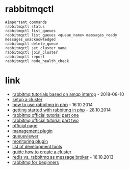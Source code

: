 # rabbitmqctl

```
#important commands
rabbitmqctl status
rabbitmqctl list_queues
rabbitmqctl list_queues <queue_name> messages_ready messages_unacknowledged
rabbitmqctl delete_queue
rabbitmqctl set_cluster_name
rabbitmqctl join_cluster
rabbitmqctl report
rabbitmqctl node_health_check
```

# link

* [rabbitmq tutorials based on amqp interop](https://blog.forma-pro.com/rabbitmq-tutorials-based-on-amqp-interop-cf325d3b4912) - 2018-08-10
* [setup a cluster](https://thoughtsimproved.wordpress.com/2015/01/03/tech-recipe-setup-a-rabbitmq-cluster-on-ubuntu/)
* [how to use rabbitmq in php](https://www.sitepoint.com/use-rabbitmq-php/) - 16.10.2014
* [getting started with rabbitmq in php](https://www.binpress.com/tutorial/getting-started-with-rabbitmq-in-php/164) - 28.10.2014
* [rabbitmq official tutorial part one](https://www.rabbitmq.com/tutorials/tutorial-one-php.html)
* [rabbitmq official tutorial part two](https://www.rabbitmq.com/tutorials/tutorial-two-php.html)
* [official page](https://www.rabbitmq.com/)
* [management plugin](https://www.rabbitmq.com/management.html)
* [queueviewer](https://www.queueviewer.com/)
* [monitoring plugin](https://www.rabbitmq.com/monitoring.html)
* [list of development tools](https://www.rabbitmq.com/devtools.html)
* [guide how to create a cluster](https://www.rabbitmq.com/clustering.html)
* [redis vs. rabbitmq as message broker](https://www.minvolai.com/rabbitmq-vs-redis-as-message-brokers/) - 16.10.2013
* [rabbitmq for beginners](https://www.cloudamqp.com/blog/2015-05-18-part1-rabbitmq-for-beginners-what-is-rabbitmq.html)
